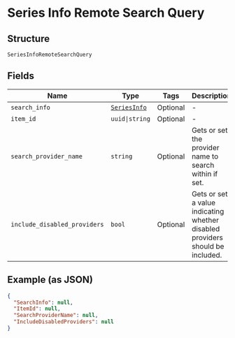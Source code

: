 
# Series Info Remote Search Query

## Structure

`SeriesInfoRemoteSearchQuery`

## Fields

| Name | Type | Tags | Description |
|  --- | --- | --- | --- |
| `search_info` | [`SeriesInfo`](../../doc/models/series-info.md) | Optional | - |
| `item_id` | `uuid\|string` | Optional | - |
| `search_provider_name` | `string` | Optional | Gets or sets the provider name to search within if set. |
| `include_disabled_providers` | `bool` | Optional | Gets or sets a value indicating whether disabled providers should be included. |

## Example (as JSON)

```json
{
  "SearchInfo": null,
  "ItemId": null,
  "SearchProviderName": null,
  "IncludeDisabledProviders": null
}
```

